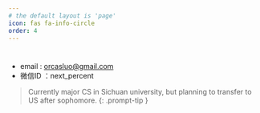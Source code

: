 ```yaml
---
# the default layout is 'page'
icon: fas fa-info-circle
order: 4
---
```

#

- email : orcasluo@gmail.com
- 微信ID ：next_percent

> Currently major CS in Sichuan university, but planning to transfer to US after sophomore.
{: .prompt-tip }
